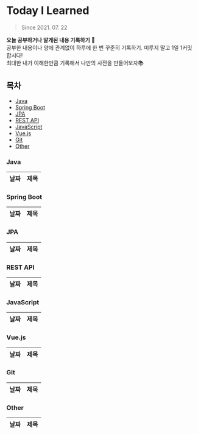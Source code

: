 # Today I Learned

> Since 2021. 07. 22

**오늘 공부하거나 알게된 내용 기록하기** 📝<br/>
공부한 내용이나 양에 관계없이 하루에 한 번 꾸준히 기록하기. 미루지 말고 1일 1커밋 합시다!<br/>
최대한 내가 이해한만큼 기록해서 나만의 사전을 만들어보자📚

## 목차

- [Java](#Java)
- [Spring Boot](#Spring-Boot)
- [JPA](#JPA)
- [REST API](#REST-API)
- [JavaScript](#JavaScript)
- [Vue.js](#Vue.js)
- [Git](#Git)
- [Other](#Other)

### Java

| 날짜 | 제목 |
| --- | --- |

### Spring Boot

| 날짜 | 제목 |
| --- | --- |

### JPA

| 날짜 | 제목 |
| --- | --- |

### REST API

| 날짜 | 제목 |
| --- | --- |

### JavaScript

| 날짜 | 제목 |
| --- | --- |

### Vue.js

| 날짜 | 제목 |
| --- | --- |

### Git

| 날짜 | 제목 |
| --- | --- |

### Other

| 날짜 | 제목 |
| --- | --- |